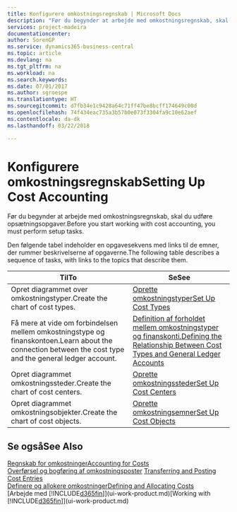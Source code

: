 ```yaml
---
title: Konfigurere omkostningsregnskab | Microsoft Docs
description: "Før du begynder at arbejde med omkostningsregnskab, skal du udføre opsætningsopgaver."
services: project-madeira
documentationcenter: 
author: SorenGP
ms.service: dynamics365-business-central
ms.topic: article
ms.devlang: na
ms.tgt_pltfrm: na
ms.workload: na
ms.search.keywords: 
ms.date: 07/01/2017
ms.author: sgroespe
ms.translationtype: HT
ms.sourcegitcommit: d7fb34e1c9428a64c71ff47be8bcff174649c00d
ms.openlocfilehash: 74f434eac735a3b57b0e073f3304fa9c10e62aef
ms.contentlocale: da-dk
ms.lasthandoff: 03/22/2018

---
```

# <a name="setting-up-cost-accounting"></a><span data-ttu-id="08f47-103">Konfigurere omkostningsregnskab</span><span class="sxs-lookup"><span data-stu-id="08f47-103">Setting Up Cost Accounting</span></span>
<span data-ttu-id="08f47-104">Før du begynder at arbejde med omkostningsregnskab, skal du udføre opsætningsopgaver.</span><span class="sxs-lookup"><span data-stu-id="08f47-104">Before you start working with cost accounting, you must perform setup tasks.</span></span>  

 <span data-ttu-id="08f47-105">Den følgende tabel indeholder en opgavesekvens med links til de emner, der rummer beskrivelserne af opgaverne.</span><span class="sxs-lookup"><span data-stu-id="08f47-105">The following table describes a sequence of tasks, with links to the topics that describe them.</span></span>

|<span data-ttu-id="08f47-106">Til</span><span class="sxs-lookup"><span data-stu-id="08f47-106">To</span></span>|<span data-ttu-id="08f47-107">Se</span><span class="sxs-lookup"><span data-stu-id="08f47-107">See</span></span>|  
|--------|---------|  
|<span data-ttu-id="08f47-108">Opret diagrammet over omkostningstyper.</span><span class="sxs-lookup"><span data-stu-id="08f47-108">Create the chart of cost types.</span></span>|[<span data-ttu-id="08f47-109">Oprette omkostningstyper</span><span class="sxs-lookup"><span data-stu-id="08f47-109">Set Up Cost Types</span></span>](finance-how-to-set-up-cost-types.md)|  
|<span data-ttu-id="08f47-110">Få mere at vide om forbindelsen mellem omkostningstype og finanskontoen.</span><span class="sxs-lookup"><span data-stu-id="08f47-110">Learn about the connection between the cost type and the general ledger account.</span></span>|[<span data-ttu-id="08f47-111">Definition af forholdet mellem omkostningstyper og finanskonti.</span><span class="sxs-lookup"><span data-stu-id="08f47-111">Defining the Relationship Between Cost Types and General Ledger Accounts</span></span>](finance-defining-the-relationship-between-cost-types-and-general-ledger-accounts.md)|  
|<span data-ttu-id="08f47-112">Opret diagrammet omkostningssteder.</span><span class="sxs-lookup"><span data-stu-id="08f47-112">Create the chart of cost centers.</span></span>|[<span data-ttu-id="08f47-113">Oprette omkostningssteder</span><span class="sxs-lookup"><span data-stu-id="08f47-113">Set Up Cost Centers</span></span>](finance-how-to-set-up-cost-centers.md)|  
|<span data-ttu-id="08f47-114">Opret diagrammet omkostningsobjekter.</span><span class="sxs-lookup"><span data-stu-id="08f47-114">Create the chart of cost objects.</span></span>|[<span data-ttu-id="08f47-115">Oprette omkostningsemner</span><span class="sxs-lookup"><span data-stu-id="08f47-115">Set Up Cost Objects</span></span>](finance-how-to-set-up-cost-objects.md)|  

## <a name="see-also"></a><span data-ttu-id="08f47-116">Se også</span><span class="sxs-lookup"><span data-stu-id="08f47-116">See Also</span></span>  
[<span data-ttu-id="08f47-117">Regnskab for omkostninger</span><span class="sxs-lookup"><span data-stu-id="08f47-117">Accounting for Costs</span></span>](finance-manage-cost-accounting.md)  
<span data-ttu-id="08f47-118">[Overførsel og bogføring af omkostningsposter](finance-transfer-and-post-cost-entries.md) </span><span class="sxs-lookup"><span data-stu-id="08f47-118">[Transferring and Posting Cost Entries](finance-transfer-and-post-cost-entries.md) </span></span>  
[<span data-ttu-id="08f47-119">Definere og allokere omkostninger</span><span class="sxs-lookup"><span data-stu-id="08f47-119">Defining and Allocating Costs</span></span>](finance-define-and-allocate-costs.md)  
<span data-ttu-id="08f47-120">[Arbejde med [!INCLUDE[d365fin](includes/d365fin_md.md)]](ui-work-product.md)</span><span class="sxs-lookup"><span data-stu-id="08f47-120">[Working with [!INCLUDE[d365fin](includes/d365fin_md.md)]](ui-work-product.md)</span></span>

